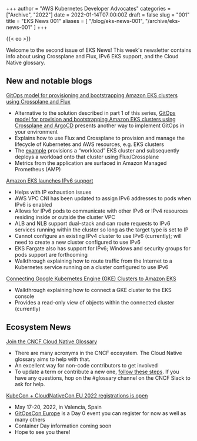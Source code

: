 +++
author = "AWS Kubernetes Developer Advocates"
categories = ["Archive", "2022"]
date = 2022-01-14T07:00:00Z
draft = false
slug = "001"
title = "EKS News 001"
aliases = [
    "/blog/eks-news-001",
    "/archive/eks-news-001"
]
+++

{{< eo >}}

Welcome to the second issue of EKS News! This week's newsletter contains info about using Crossplane and Flux, IPv6 EKS support, and the Cloud Native glossary.

## New and notable blogs

[GitOps model for provisioning and bootstrapping Amazon EKS clusters using Crossplane and Flux](https://aws.amazon.com/blogs/containers/gitops-model-for-provisioning-and-bootstrapping-amazon-eks-clusters-using-crossplane-and-flux/)

* Alternative to the solution described in part 1 of this series, [GitOps model for provision and bootstrapping Amazon EKS clusters using Crossplane and ArgoCD](https://aws.amazon.com/blogs/containers/gitops-model-for-provisioning-and-bootstrapping-amazon-eks-clusters-using-crossplane-and-argo-cd/) presents another way to implement GitOps in your environment
* Explains how to use Flux and Crossplane to provision and manage the lifecycle of Kubernetes and AWS resources, e.g. EKS clusters
* The [example](https://github.com/aws-samples/eks-gitops-crossplane-flux) provisions a “workload” EKS cluster and subsequently deploys a workload onto that cluster using Flux/Crossplane
* Metrics from the application are surfaced in Amazon Managed Prometheus (AMP)

[Amazon EKS launches IPv6 support](https://aws.amazon.com/blogs/containers/amazon-eks-launches-ipv6-support/)

* Helps with IP exhaustion issues
* AWS VPC CNI has been updated to assign IPv6 addresses to pods when IPv6 is enabled
* Allows for IPv6 pods to communicate with other IPv6 or IPv4 resources residing inside or outside the cluster VPC
* ALB and NLB support dual-stack and can route requests to IPv6 services running within the cluster so long as the target type is set to IP
* Cannot configure an existing IPv4 cluster to use IPv6 (currently); will need to create a new cluster configured to use IPv6
* EKS Fargate also has support for IPv6; Windows and security groups for pods support are forthcoming
* Walkthrough explaining how to route traffic from the Internet to a Kubernetes service running on a cluster configured to use IPv6

[Connecting Google Kubernetes Engine (GKE) Clusters to Amazon EKS](https://aws.amazon.com/blogs/containers/connecting-google-kubernetes-engine-gke-clusters-to-amazon-eks/)

* Walkthrough explaining how to connect a GKE cluster to the EKS console
* Provides a read-only view of objects within the connected cluster (currently)

## Ecosystem News

[Join the CNCF Cloud Native Glossary](https://www.cncf.io/blog/2022/01/11/join-the-cncf-cloud-native-glossary/)

* There are many acronyms in the CNCF ecosystem. The Cloud Native glossary aims to help with that.
* An excellent way for non-code contributors to get involved
* To update a term or contribute a new one, [follow these steps](https://glossary.cncf.io/contribute/). If you have any questions, hop on the #glossary channel on the CNCF Slack to ask for help.

[KubeCon + CloudNativeCon EU 2022 registrations is open](https://www.cncf.io/kubecon-cloudnativecon-events/)

* May 17-20, 2022, in Valencia, Spain
* [GitOpsCon Europe](https://www.cncf.io/events/gitopscon-europe/) is a Day 0 event you can register for now as well as many others
* Container Day information coming soon
* Hope to see you there!
